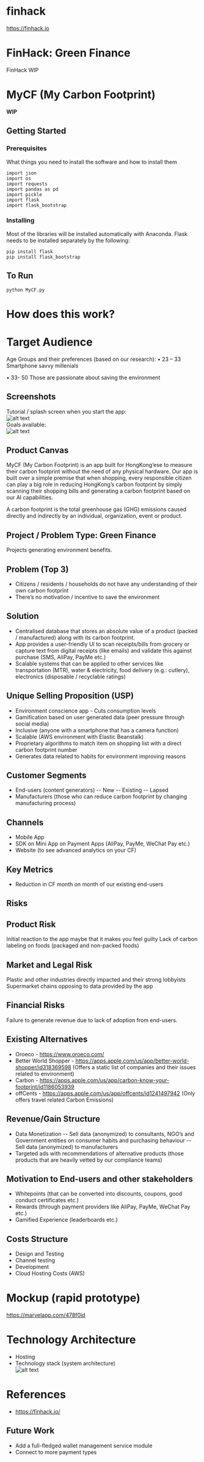 # finhack
https://finhack.io

# FinHack: Green Finance
FinHack WIP

# MyCF (My Carbon Footprint)

**WIP**

## Getting Started

### Prerequisites

What things you need to install the software and how to install them

```
import json
import os
import requests
import pandas as pd
import pickle
import flask
import flask_bootstrap
```

### Installing
Most of the libraries will be installed automatically with Anaconda. Flask needs to be installed separately by the following:
```
pip install flask
pip install flask_bootstrap
```

## To Run
```
python MyCF.py
```

# How does this work?


# Target Audience

Age Groups and their preferences (based on our research):
•	23 – 33
Smartphone savvy millenials

•	33- 50
Those are passionate about saving the environment


## Screenshots
Tutorial / splash screen when you start the app: 
<br/>
![alt text](https://cdn1.imggmi.com/uploads/2019/6/29/a1d12322cc1a9c344fde698c4e4dbbbb-full.jpg) <br/>
Goals available: 
<br/>
![alt text](https://i.ibb.co/QJ9nvxS/Screen-Shot-2019-03-30-at-15-54-21.png) <br/>

## Product Canvas
MyCF (My Carbon Footprint) is an app built for HongKong’ese to measure their carbon footprint without the need of any physical hardware. Our app is built over a simple premise that when shopping, every responsible citizen can play a big role in reducing HongKong’s carbon footprint by simply scanning their shopping bills and generating a carbon footprint based on our AI capabilities. 

A carbon footprint is the total greenhouse gas (GHG) emissions caused directly and indirectly by an individual, organization, event or product.

##  Project / Problem Type: Green Finance
Projects generating environment benefits.

##  Problem (Top 3)
- Citizens / residents / households do not have any understanding of their own carbon footprint
- There’s no motivation / incentive to save the environment

## Solution
- Centralised database that stores an absolute value of a product (packed / manufactured) along with its carbon footprint.
- App provides a user-friendly UI to scan receipts/bills from grocery or capture text from digital receipts (like emails) and validate this against purchase (SMS, AliPay, PayMe etc.)
- Scalable systems that can be applied to other services like transportation (MTR), water & electricity, food delivery (e.g.: cutlery), electronics (disposable / recyclable ratings)

## Unique Selling Proposition (USP)
- Environment conscience app - Cuts consumption levels
- Gamification based on user generated data (peer pressure through social media)
- Inclusive (anyone with a smartphone that has a camera function)
- Scalable (AWS environment with Elastic Beanstalk)
- Proprietary algorithms to match item on shopping list with a direct carbon footprint number
- Generates data related to habits for environment improving reasons

## Customer Segments
- End-users (content generators)
-- New
-- Existing
-- Lapsed
- Manufacturers (those who can reduce carbon footprint by changing manufacturing process)

## Channels
- Mobile App
- SDK on Mini App on Payment Apps (AliPay, PayMe, WeChat Pay etc.)
- Website (to see advanced analytics on your CF)

## Key Metrics
- Reduction in CF month on month of our existing end-users

## Risks
## Product Risk
Initial reaction to the app maybe that it makes you feel guilty
Lack of carbon labeling on foods (packaged and non-packed foods)

## Market and Legal Risk
Plastic and other industries directly impacted and their strong lobbyists
Supermarket chains opposing to data provided by the app

## Financial Risks
Failure to generate revenue due to lack of adoption from end-users.

## Existing Alternatives

- Oroeco - https://www.oroeco.com/
- Better World Shopper - https://apps.apple.com/us/app/better-world-shopper/id318369598 (Offers a static list of companies and their issues related to environment)
- Carbon - https://apps.apple.com/us/app/carbon-know-your-footprint/id1186053939
- offCents - https://apps.apple.com/us/app/offcents/id1241497942 (Only offers travel related Carbon Emissions)

## Revenue/Gain Structure
- Data Monetization
-- Sell data (anonymized) to consultants, NGO’s and Government entities on consumer habits and purchasing behaviour
-- Sell data (anonymized) to manufacturers
- Targeted ads with recommendations of alternative products (those products that are heavily vetted by our compliance teams)


## Motivation to End-users and other stakeholders
- Whitepoints (that can be converted into discounts, coupons, good conduct certificates etc.)
- Rewards (through payment providers like AliPay, PayMe, WeChat Pay etc.)
- Gamified Experience (leaderboards etc.)

## Costs Structure
- Design and Testing
- Channel testing
- Development
- Cloud Hosting Costs (AWS)


# Mockup (rapid prototype)
https://marvelapp.com/478f0id

# Technology Architecture 
- Hosting
- Technology stack (system architecture) <br/>
![alt text](https://i.ibb.co/Bc7S8SN/System-Architecture.png)

# References
- https://finhack.io/

## Future Work
- Add a full-fledged wallet management service module
- Connect to more payment types
